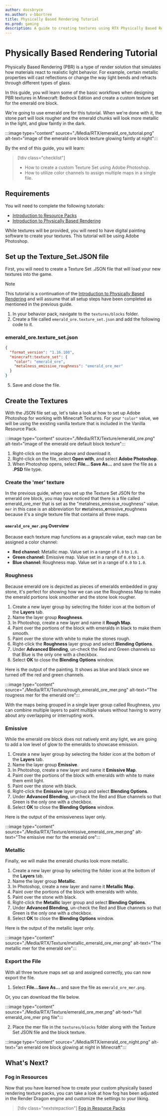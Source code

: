 ```yaml
---
author: docsbryce
ms.author: v-bbortree
title: Physically Based Rendering Tutorial
ms.prod: gaming
description: A guide to creating textures using RTX Physically Based Rendering with Adobe Photoshop
---
```


# Physically Based Rendering Tutorial

Physically Based Rendering (PBR) is a type of render solution that simulates how materials react to realistic light behavior. For example, certain metallic properties will cast reflections or change the way light bends and refracts through different types of glass.

In this guide, you will learn some of the basic workflows when designing PBR textures in Minecraft: Bedrock Edition and create a custom texture set for the emerald ore block.

We're going to use emerald ore for this tutorial. When we're done with it, the stone part will look rougher and the emerald chunks will look more metallic in the light, and glow faintly in the dark.

:::image type="content" source="./Media/RTX/emerald_ore_tutorial.png" alt-text="image of the emerald ore block texture glowing faintly at night":::

By the end of this guide, you will learn:

> [!div class="checklist"]
>
> - How to create a custom Texture Set using Adobe Photoshop.
> - How to utilize color channels to assign multiple maps in a single file.

## Requirements

You will need to complete the following tutorials:

- [Introduction to Resource Packs](./ResourcePack.md)
- [Introduction to Physically Based Rendering](./RTXPBRIntro.md)

While textures will be provided, you will need to have digital painting software to create your textures. This tutorial will be using Adobe Photoshop.

## Set up the Texture_Set.JSON file

First, you will need to create a Texture Set .JSON file that will load your new textures into the game.

> [!NOTE]
> This tutorial is a continuation of the [Introduction to Physically Based Rendering](RTXPBRIntro.md) and will assume that all setup steps have been completed as mentioned in the previous guide.

1. In your behavior pack, navigate to the `textures/blocks` folder.
1. Create a file called `emerald_ore.texture_set.json` and add the following code to it.

### emerald_ore.texture_set.json

```JSON
{
  "format_version": "1.16.100",
  "minecraft:texture_set": {
    "color": "emerald_ore",
    "metalness_emissive_roughness": "emerald_ore_mer"
  }
}
```
5. Save and close the file.

## Create the Textures

With the JSON file set up, let's take a look at how to set up Adobe Photoshop for working with Minecraft Textures. For your `"color"` value, we will be using the existing vanilla texture that is included in the Vanilla Resource Pack.

:::image type="content" source="./Media/RTX/Texture/emerald_ore.png" alt-text="image of the emerald ore default block texture":::

1. Right-click on the image above and download it.
1. Right-click on the file, select **Open with**, and select **Adobe Photoshop**.
1. When Photoshop opens, select **File... Save As...** and save the file as a **.PSD** file type.

### Create the 'mer' texture

In the previous guide, when you set up the Texture Set JSON for the emerald ore block, you may have noticed that there is a file called emerald_ore_mer that is set as the "metalness_emissive_roughness" value. `mer` in this case is an abbreviation for **m**etalness_**e**missive_**r**oughness because it's a single texture file that contains all three maps.

#### `emerald_ore_mer.png` Overview

Because each texture map functions as a grayscale value, each map can be assigned a color channel:

- **Red channel:** Metallic map. Value set in a range of `0.0` to `1.0`.
- **Green channel:** Emissive map. Value set in a range of `0.0` to `1.0`.
- **Blue channel:** Roughness map. Value set in a range of `0.0` to `1.0`.


### Roughness

Because emerald ore is depicted as pieces of emeralds embedded in gray stone, it's perfect for showing how we can use the Roughness Map to make the emerald portions look smoother and the stone look rougher.

1. Create a new layer group by selecting the folder icon at the bottom of the **Layers** tab.
1. Name the layer group **Roughness**.
1. In Photoshop, create a new layer and name it **Rough Map**.
1. Paint over the portions of the block with emeralds in black to make them smooth.
1. Paint over the stone with white to make the stones rough.
1. Right-click the **Roughness** layer group and select **Blending Options**.
1. Under **Advanced Blending**, un-check the Red and Green channels so that Blue is the only one with a checkbox.
1. Select **OK** to close the **Blending Options** window.

Here is the output of the painting. It shows as blue and black since we turned off the red and green channels.

:::image type="content" source="./Media/RTX/Texture/rough_emerald_ore_mer.png" alt-text="The rougness mer for the emerald ore":::

With the maps being grouped in a single layer group called Roughness, you can combine multiple layers to paint multiple values without having to worry about any overlapping or interrupting work.

### Emissive

While the emerald ore block does not natively emit any light, we are going to add a low level of glow to the emeralds to showcase emission.

1. Create a new layer group by selecting the folder icon at the bottom of the **Layers** tab.
1. Name the layer group **Emissive**.
1. In Photoshop, create a new layer and name it **Emissive Map**.
1. Paint over the portions of the block with emeralds with white to make them emit light.
1. Paint over the stone with black.
1. Right-click the **Emissive** layer group and select **Blending Options**.
1. Under **Advanced Blending**, un-check the Red and Blue channels so that Green is the only one with a checkbox.
1. Select **OK** to close the **Blending Options** window.

Here is the output of the emissiveness layer only.

:::image type="content" source="./Media/RTX/Texture/emissive_emerald_ore_mer.png" alt-text="The emissive mer for the emerald ore":::

### Metallic

Finally, we will make the emerald chunks look more metallic.

1. Create a new layer group by selecting the folder icon at the bottom of the **Layers** tab.
1. Name the layer group **Metallic**.
1. In Photoshop, create a new layer and name it **Metallic Map**.
1. Paint over the portions of the block with emeralds with white.
1. Paint over the stone with black.
1. Right-click the **Metallic** layer group and select **Blending Options**.
1. Under **Advanced Blending**, un-check the Red and Blue channels so that Green is the only one with a checkbox.
1. Select **OK** to close the **Blending Options** window.

Here is the output of the metallic layer only.

:::image type="content" source="./Media/RTX/Texture/metallic_emerald_ore_mer.png" alt-text="The metallic mer for the emerald ore":::

### Export the File

With all three texture maps set up and assigned correctly, you can now export the file.

1. Select **File...Save As...** and save the file as `emerald_ore_mer.png`.

Or, you can download the file below.

:::image type="content" source="./Media/RTX/Texture/emerald_ore_mer.png" alt-text="full emerald_ore_mer png file":::

2. Place the mer file in the `textures/blocks` folder along with the Texture Set JSON file and the block texture.

:::image type="content" source="./Media/RTX/emerald_ore_night.png" alt-text="an emerald ore block glowing at night in Minecraft":::


## What's Next?

### Fog in Resources

Now that you have learned how to create your custom physically based rendering texture packs, you can take a look at how fog has been adjusted in the Render Dragon engine and customize the settings to your liking.

> [!div class="nextstepaction"]
> [Fog in Resource Packs](./FogInResourcePacks.md)
